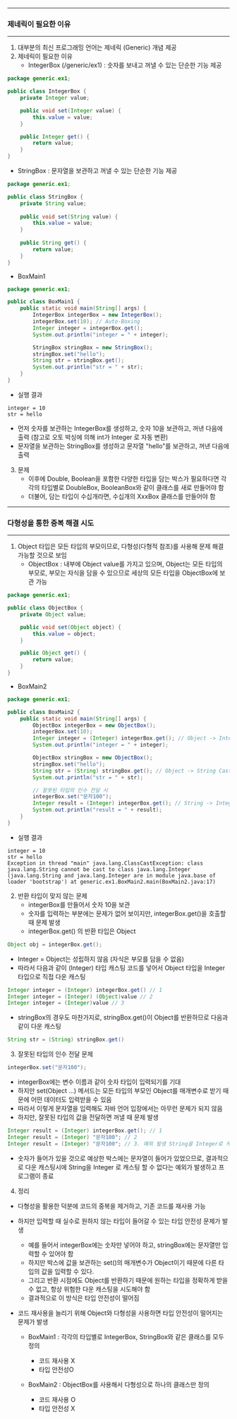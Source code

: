 -----
### 제네릭이 필요한 이유
-----
1. 대부분의 최신 프로그래밍 언어는 제네릭 (Generic) 개념 제공
2. 제네릭이 필요한 이유
   - IntegerBox (/generic/ex1) : 숫자를 보내고 꺼낼 수 있는 단순한 기능 제공
```java
package generic.ex1;

public class IntegerBox {
    private Integer value;

    public void set(Integer value) {
        this.value = value;
    }

    public Integer get() {
        return value;
    }
}
```

   - StringBox : 문자열을 보관하고 꺼낼 수 있는 단순한 기능 제공
```java
package generic.ex1;

public class StringBox {
    private String value;
    
    public void set(String value) {
        this.value = value;
    }
    
    public String get() {
        return value;
    }
}
```
  
   - BoxMain1
```java
package generic.ex1;

public class BoxMain1 {
    public static void main(String[] args) {
        IntegerBox integerBox = new IntegerBox();
        integerBox.set(10); // Auto-Boxing
        Integer integer = integerBox.get();
        System.out.println("integer = " + integer);

        StringBox stringBox = new StringBox();
        stringBox.set("hello");
        String str = stringBox.get();
        System.out.println("str = " + str);
    }
}
```
  
   - 실행 결과
```
integer = 10
str = hello
```
  - 먼저 숫자를 보관하는 IntegerBox를 생성하고, 숫자 10을 보관하고, 꺼낸 다음에 출력 (참고로 오토 박싱에 의해 int가 Integer 로 자동 변환)
  - 문자열을 보관하는 StringBox를 생성하고 문자열 "hello"를 보관하고, 꺼낸 다음에 출력
   
3. 문제
   - 이후에 Double, Boolean을 포함한 다양한 타입을 담는 박스가 필요하다면 각각의 타입별로 DoubleBox, BooleanBox와 같이 클래스를 새로 만들어야 함
   - 더불어, 담는 타입이 수십개라면, 수십개의 XxxBox 클래스를 만들어야 함
  
-----
### 다형성을 통한 중복 해결 시도
-----
1. Object 타입은 모든 타입의 부모이므로, 다형성(다형적 참조)를 사용해 문제 해결 가능할 것으로 보임
   - ObjectBox : 내부에 Object value를 가지고 있으며, Object는 모든 타입의 부모로, 부모는 자식을 담을 수 있으므로 세상의 모든 타입을 ObjectBox에 보관 가능
```java
package generic.ex1;

public class ObjectBox {
    private Object value;

    public void set(Object object) {
        this.value = object;
    }

    public Object get() {
        return value;
    }
}
```

   - BoxMain2
```java
package generic.ex1;

public class BoxMain2 {
    public static void main(String[] args) {
        ObjectBox integerBox = new ObjectBox();
        integerBox.set(10);
        Integer integer = (Integer) integerBox.get(); // Object -> Integer Casting
        System.out.println("integer = " + integer);

        ObjectBox stringBox = new ObjectBox();
        stringBox.set("hello");
        String str = (String) stringBox.get(); // Object -> String Casting
        System.out.println("str = " + str);

        // 잘못된 타입의 인수 전달 시
        integerBox.set("문자100");
        Integer result = (Integer) integerBox.get(); // String -> Integer Casting Error
        System.out.println("result = " + result);
    }
}
```
  - 실행 결과
```
integer = 10
str = hello
Exception in thread "main" java.lang.ClassCastException: class java.lang.String cannot be cast to class java.lang.Integer (java.lang.String and java.lang.Integer are in module java.base of loader 'bootstrap') at generic.ex1.BoxMain2.main(BoxMain2.java:17)
```

2. 반환 타입이 맞지 않는 문제
   - integerBox를 만들어서 숫자 10을 보관
   - 숫자를 입력하는 부분에는 문제가 없어 보이지만, integerBox.get()을 호출할 때 문제 발생
   - integerBox.get() 의 반환 타입은 Object
```java
Object obj = integerBox.get();
```

   - Integer = Object는 성립하지 않음 (자식은 부모를 담을 수 없음)
   - 따라서 다음과 같이 (Integer) 타입 캐스팅 코드를 넣어서 Object 타입을 Integer 타입으로 직접 다운 캐스팅
```java
Integer integer = (Integer) integerBox.get() // 1
Integer integer = (Integer) (Object)value // 2
Integer integer = (Integer)value // 3
```

   - stringBox의 경우도 마찬가지로, stringBox.get()이 Object를 반환하므로 다음과 같이 다운 캐스팅
```java
String str = (String) stringBox.get()
```

3. 잘못된 타입의 인수 전달 문제
```java
integerBox.set("문자100");
```
  - integerBox에는 변수 이름과 같이 숫자 타입이 입력되기를 기대
  - 하지만 set(Object ...) 메서드는 모든 타입의 부모인 Object를 매개변수로 받기 때문에 어떤 데이터도 입력받을 수 있음
  - 따라서 이렇게 문자열을 입력해도 자바 언어 입장에서는 아무런 문제가 되지 않음
  - 하지만, 잘못된 타입의 값을 전달하면 꺼낼 때 문제 발생
```java
Integer result = (Integer) integerBox.get(); // 1
Integer result = (Integer) "문자100"; // 2
Integer result = (Integer) "문자100"; // 3. 예외 발생 String을 Integer로 캐스팅할 수 없음
```

  - 숫자가 들어가 있을 것으로 예상한 박스에는 문자열이 들어가 있었으므로, 결과적으로 다운 캐스팅시에 String을 Integer 로 캐스팅 할 수 없다는 예외가 발생하고 프로그램이 종료

4. 정리
  - 다형성을 활용한 덕분에 코드의 중복을 제거하고, 기존 코드를 재사용 가능
  - 하지만 입력할 때 실수로 원하지 않는 타입이 들어갈 수 있는 타입 안전성 문제가 발생
      + 예를 들어서 integerBox에는 숫자만 넣어야 하고, stringBox에는 문자열만 입력할 수 있어야 함
      + 하지만 박스에 값을 보관하는 set()의 매개변수가 Object이기 때문에 다른 타입의 값을 입력할 수 있다.
      + 그리고 반환 시점에도 Object를 반환하기 때문에 원하는 타입을 정확하게 받을 수 없고, 항상 위험한 다운 캐스팅을 시도해야 함
      + 결과적으로 이 방식은 타입 안전성이 떨어짐
  
   - 코드 재사용을 늘리기 위해 Object와 다형성을 사용하면 타입 안전성이 떨어지는 문제가 발생
      + BoxMain1 : 각각의 타입별로 IntegerBox, StringBox와 같은 클래스를 모두 정의
        * 코드 재사용 X    
        * 타입 안전성O
          
      + BoxMain2 : ObjectBox를 사용해서 다형성으로 하나의 클래스만 정의
        * 코드 재사용 O
        * 타입 안전성 X
